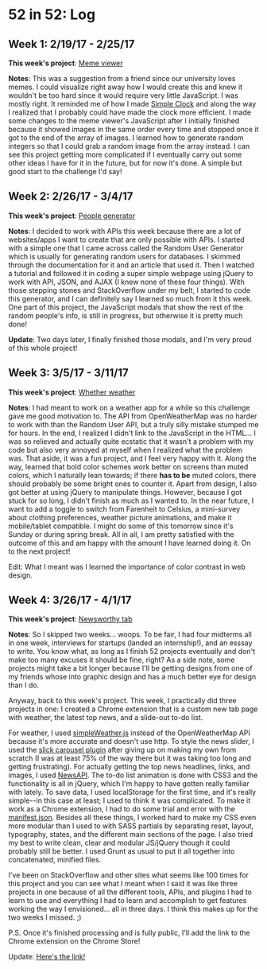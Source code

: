 # 52 in 52: Log

## Week 1: 2/19/17 - 2/25/17

**This week's project**: [Meme viewer](https://github.com/brendacs/meme-viewer)

**Notes**: This was a suggestion from a friend since our university loves memes. I could visualize right away how I would create this and knew it wouldn't be too hard since it would require very little JavaScript. I was mostly right. It reminded me of how I made [Simple Clock](https://github.com/brendacs/simple-clock) and along the way I realized that I probably could have made the clock more efficient. I made some changes to the meme viewer's JavaScript after I initially finished because it showed images in the same order every time and stopped once it got to the end of the array of images. I learned how to generate random integers so that I could grab a random image from the array instead. I can see this project getting more complicated if I eventually carry out some other ideas I have for it in the future, but for now it's done. A simple but good start to the challenge I'd say!

## Week 2: 2/26/17 - 3/4/17

**This week's project**: [People generator](https://github.com/brendacs/people-generator)

**Notes**: I decided to work with APIs this week because there are a lot of websites/apps I want to create that are only possible with APIs. I started with a simple one that I came across called the Random User Generator which is usually for generating random users for databases. I skimmed through the documentation for it and an article that used it. Then I watched a tutorial and followed it in coding a super simple webpage using jQuery to work with API, JSON, and AJAX (I knew none of these four things). With those stepping stones and StackOverflow under my belt, I started to code this generator, and I can definitely say I learned so much from it this week. One part of this project, the JavaScript modals that show the rest of the random people's info, is still in progress, but otherwise it is pretty much done!

**Update**: Two days later, I finally finished those modals, and I'm very proud of this whole project!

## Week 3: 3/5/17 - 3/11/17

**This week's project**: [Whether weather](https://github.com/brendacs/whether-weather)

**Notes**: I had meant to work on a weather app for a while so this challenge gave me good motivation to. The API from OpenWeatherMap was no harder to work with than the Random User API, but a truly silly mistake stumped me for hours. In the end, I realized I didn't link to the JavaScript in the HTML... I was so relieved and actually quite ecstatic that it wasn't a problem with my code but also very annoyed at myself when I realized what the problem was. That aside, it was a fun project, and I feel very happy with it. Along the way, learned that bold color schemes work better on screens than muted colors, which I naturally lean towards; if there **has to be** muted colors, there should probably be some bright ones to counter it. Apart from design, I also got better at using jQuery to manipulate things. However, because I got stuck for so long, I didn't finish as much as I wanted to. In the near future, I want to add a toggle to switch from Farenheit to Celsius, a mini-survey about clothing preferences, weather picture animations, and make it mobile/tablet compatible. I might do some of this tomorrow since it's Sunday or during spring break. All in all, I am pretty satisfied with the outcome of this and am happy with the amount I have learned doing it. On to the next project!

Edit: What I meant was I learned the importance of color contrast in web design.

## Week 4: 3/26/17 - 4/1/17

**This week's project**: [Newsworthy tab](https://github.com/brendacs/newsworthy-tab)

**Notes**: So I skipped two weeks... woops. To be fair, I had four midterms all in one week, interviews for startups (landed an internship!), and an esssay to write. You know what, as long as I finish 52 projects eventually and don't make too many excuses it should be fine, right? As a side note, some projects might take a bit longer because I'll be getting designs from one of my friends whose into graphic design and has a much better eye for design than I do.

Anyway, back to this week's project. This week, I practically did three projects in one: I created a Chrome extension that is a custom new tab page with weather, the latest top news, and a slide-out to-do list.

For weather, I used [simpleWeather.js](http://simpleweatherjs.com/) instead of the OpenWeatherMap API because it's more accurate and doesn't use http. To style the news slider, I used the [slick carousel plugin](https://github.com/kenwheeler/slick/) after giving up on making my own from scratch (I was at least 75% of the way there but it was taking too long and getting frustrating). For actually getting the top news headlines, links, and images, I used [NewsAPI](https://newsapi.org/). The to-do list animation is done with CSS3 and the functionality is all in jQuery, which I'm happy to have gotten really familiar with lately. To save data, I used localStorage for the first time, and it's really simple--in this case at least; I used to think it was complicated. To make it work as a Chrome extension, I had to do some trial and error with the [manifest.json](https://github.com/brendacs/newsworthy-tab/blob/master/manifest.json). Besides all these things, I worked hard to make my CSS even more modular than I used to with SASS partials by separating reset, layout, typography, states, and the different main sections of the page. I also tried my best to write clean, clear and modular JS/jQuery though it could probably still be better. I used Grunt as usual to put it all together into concatenated, minified files.

I've been on StackOverflow and other sites what seems like 100 times for this project and you can see what I meant when I said it was like three projects in one because of all the different tools, APIs, and plugins I had to learn to use and everything I had to learn and accomplish to get features working the way I envisioned... all in three days. I think this makes up for the two weeks I missed. ;)

P.S. Once it's finished processing and is fully public, I'll add the link to the Chrome extension on the Chrome Store!

Update: [Here's the link!](https://chrome.google.com/webstore/detail/newsworthy-new-tab/cchbijaebfampphbbmjmlkchojhnlloj?hl=en&gl=US&authuser=1)
